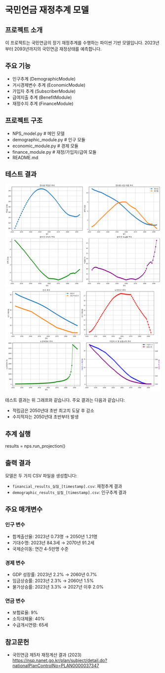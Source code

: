 # 국민연금 재정추계 모델

## 프로젝트 소개
이 프로젝트는 국민연금의 장기 재정추계를 수행하는 파이썬 기반 모델입니다. 2023년부터 2093년까지의 국민연금 재정상태를 예측합니다.

## 주요 기능
- 인구추계 (DemographicModule)
- 거시경제변수 추계 (EconomicModule)
- 가입자 추계 (SubscriberModule)
- 급여지출 추계 (BenefitModule)
- 재정수지 추계 (FinanceModule)

## 프로젝트 구조
- NPS_model.py # 메인 모델
- demographic_module.py # 인구 모듈
- economic_module.py # 경제 모듈
- finance_module.py # 재정/가입자/급여 모듈
- README.md

## 테스트 결과
![재정추계 결과](./images/financial_projection_241745.png)
![인구추계 결과](./images/demographic_projection_241745.png)


테스트 결과는 위 그래프와 같습니다. 주요 결과는 다음과 같습니다:
- 적립금은 2050년대 초반 최고치 도달 후 감소
- 수지적자는 2050년대 초반부터 발생



## 추계 실행
results = nps.run_projection()


## 출력 결과
모델은 두 가지 CSV 파일을 생성합니다:
- `financial_results_실질_[timestamp].csv`: 재정추계 결과
- `demographic_results_실질_[timestamp].csv`: 인구추계 결과

## 주요 매개변수
### 인구 변수
- 합계출산율: 2023년 0.73명 → 2050년 1.21명
- 기대수명: 2023년 84.3세 → 2070년 91.2세
- 국제순이동: 연간 4-5만명 수준

### 경제 변수
- GDP 성장률: 2023년 2.2% → 2060년 0.7%
- 임금상승률: 2023년 2.3% → 2060년 1.5%
- 물가상승률: 2023년 3.3% → 2027년 이후 2.0%

### 연금 변수
- 보험료율: 9%
- 소득대체율: 40%
- 수급개시연령: 65세

## 참고문헌
- 국민연금 제5차 재정계산 결과 (2023)
https://nsp.nanet.go.kr/plan/subject/detail.do?nationalPlanControlNo=PLAN0000037347
